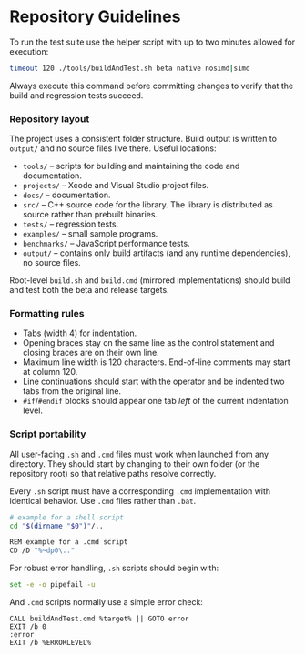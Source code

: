 # Repository Guidelines

To run the test suite use the helper script with up to two minutes allowed for execution:

```bash
timeout 120 ./tools/buildAndTest.sh beta native nosimd|simd
```

Always execute this command before committing changes to verify that the build and regression tests succeed.

### Repository layout
The project uses a consistent folder structure. Build output is written to `output/` and no source files live there. Useful locations:

- `tools/` – scripts for building and maintaining the code and documentation.
- `projects/` – Xcode and Visual Studio project files.
- `docs/` – documentation.
- `src/` – C++ source code for the library. The library is distributed as source rather than prebuilt binaries.
- `tests/` – regression tests.
- `examples/` – small sample programs.
- `benchmarks/` – JavaScript performance tests.
- `output/` – contains only build artifacts (and any runtime dependencies), no source files.

Root-level `build.sh` and `build.cmd` (mirrored implementations) should build and test both the beta and release targets.

### Formatting rules

- Tabs (width 4) for indentation.
- Opening braces stay on the same line as the control statement and closing braces are on their own line.
- Maximum line width is 120 characters. End-of-line comments may start at column 120.
- Line continuations should start with the operator and be indented two tabs from the original line.
- `#if`/`#endif` blocks should appear one tab *left* of the current indentation level.

### Script portability
All user-facing `.sh` and `.cmd` files must work when launched from any directory.
They should start by changing to their own folder (or the repository root) so that
relative paths resolve correctly.

Every `.sh` script must have a corresponding `.cmd` implementation with identical behavior. Use `.cmd` files rather than `.bat`.

```bash
# example for a shell script
cd "$(dirname "$0")"/..

REM example for a .cmd script
CD /D "%~dp0\.."
```

For robust error handling, `.sh` scripts should begin with:

```bash
set -e -o pipefail -u
```

And `.cmd` scripts normally use a simple error check:

```batch
CALL buildAndTest.cmd %target% || GOTO error
EXIT /b 0
:error
EXIT /b %ERRORLEVEL%
```
